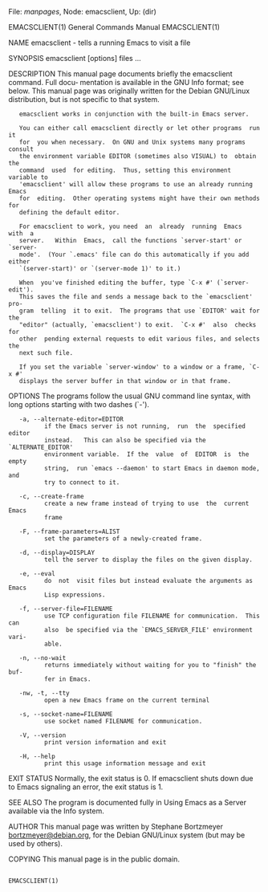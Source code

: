 File: *manpages*,  Node: emacsclient,  Up: (dir)

EMACSCLIENT(1)              General Commands Manual             EMACSCLIENT(1)



NAME
       emacsclient - tells a running Emacs to visit a file

SYNOPSIS
       emacsclient [options] files ...

DESCRIPTION
       This manual page documents briefly the emacsclient command.  Full docu‐
       mentation is available in the GNU Info format; see below.  This  manual
       page  was originally written for the Debian GNU/Linux distribution, but
       is not specific to that system.

       emacsclient works in conjunction with the built-in Emacs server.

       You can either call emacsclient directly or let other programs  run  it
       for  you when necessary.  On GNU and Unix systems many programs consult
       the environment variable EDITOR (sometimes also VISUAL) to  obtain  the
       command  used  for editing.  Thus, setting this environment variable to
       'emacsclient' will allow these programs to use an already running Emacs
       for  editing.  Other operating systems might have their own methods for
       defining the default editor.

       For emacsclient to work, you need  an  already  running  Emacs  with  a
       server.   Within  Emacs,  call the functions `server-start' or `server-
       mode'.  (Your `.emacs' file can do this automatically if you add either
       `(server-start)' or `(server-mode 1)' to it.)

       When  you've finished editing the buffer, type `C-x #' (`server-edit').
       This saves the file and sends a message back to the `emacsclient'  pro‐
       gram  telling  it to exit.  The programs that use `EDITOR' wait for the
       "editor" (actually, `emacsclient') to exit.  `C-x #'  also  checks  for
       other  pending external requests to edit various files, and selects the
       next such file.

       If you set the variable `server-window' to a window or a frame, `C-x #'
       displays the server buffer in that window or in that frame.


OPTIONS
       The  programs  follow  the  usual  GNU  command  line syntax, with long
       options starting with two dashes (`-').

       -a, --alternate-editor=EDITOR
              if the Emacs server is not running,  run  the  specified  editor
              instead.   This can also be specified via the `ALTERNATE_EDITOR'
              environment variable.  If the  value  of  EDITOR  is  the  empty
              string,  run `emacs --daemon' to start Emacs in daemon mode, and
              try to connect to it.

       -c, --create-frame
              create a new frame instead of trying to use  the  current  Emacs
              frame

       -F, --frame-parameters=ALIST
              set the parameters of a newly-created frame.

       -d, --display=DISPLAY
              tell the server to display the files on the given display.

       -e, --eval
              do  not  visit files but instead evaluate the arguments as Emacs
              Lisp expressions.

       -f, --server-file=FILENAME
              use TCP configuration file FILENAME for communication.  This can
              also  be specified via the `EMACS_SERVER_FILE' environment vari‐
              able.

       -n, --no-wait
              returns immediately without waiting for you to "finish" the buf‐
              fer in Emacs.

       -nw, -t, --tty
              open a new Emacs frame on the current terminal

       -s, --socket-name=FILENAME
              use socket named FILENAME for communication.

       -V, --version
              print version information and exit

       -H, --help
              print this usage information message and exit

EXIT STATUS
       Normally, the exit status is 0.  If emacsclient shuts down due to Emacs
       signaling an error, the exit status is 1.

SEE ALSO
       The program is documented fully in Using Emacs as  a  Server  available
       via the Info system.

AUTHOR
       This    manual    page    was    written    by    Stephane   Bortzmeyer
       <bortzmeyer@debian.org>, for the Debian GNU/Linux system  (but  may  be
       used by others).

COPYING
       This manual page is in the public domain.




                                                                EMACSCLIENT(1)
